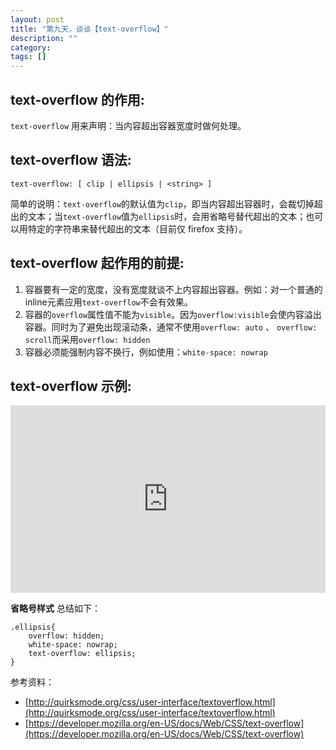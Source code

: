 ```yaml
---
layout: post
title: "第九天，谈谈【text-overflow】"
description: ""
category: 
tags: []
---
```


text-overflow 的作用:
-----------------

`text-overflow` 用来声明：当内容超出容器宽度时做何处理。

text-overflow 语法:
------------------

    text-overflow: [ clip | ellipsis | <string> ]

简单的说明：`text-overflow`的默认值为`clip`，即当内容超出容器时，会裁切掉超出的文本；当`text-overflow`值为`ellipsis`时，会用省略号替代超出的文本；也可以用特定的字符串来替代超出的文本（目前仅 firefox 支持）。

text-overflow 起作用的前提:
--------------------

 1. 容器要有一定的宽度，没有宽度就谈不上内容超出容器。例如：对一个普通的inline元素应用`text-overflow`不会有效果。
 2. 容器的`overflow`属性值不能为`visible`。因为`overflow:visible`会使内容溢出容器。同时为了避免出现滚动条，通常不使用`overflow: auto` 、 `overflow: scroll`而采用`overflow: hidden`
 3. 容器必须能强制内容不换行，例如使用：`white-space: nowrap`

text-overflow 示例:
-------------------
<iframe width="100%" height="300" src="http://jsfiddle.net/zicai/PFx7g/embedded/" allowfullscreen="allowfullscreen" frameborder="0"></iframe>




**省略号样式** 总结如下：

    .ellipsis{
        overflow: hidden;
        white-space: nowrap;
        text-overflow: ellipsis;
    }


参考资料：

 - [http://quirksmode.org/css/user-interface/textoverflow.html](http://quirksmode.org/css/user-interface/textoverflow.html)
 - [https://developer.mozilla.org/en-US/docs/Web/CSS/text-overflow](https://developer.mozilla.org/en-US/docs/Web/CSS/text-overflow)



  [1]: http://jsfiddle.net/zicai/PFx7g/embedded/